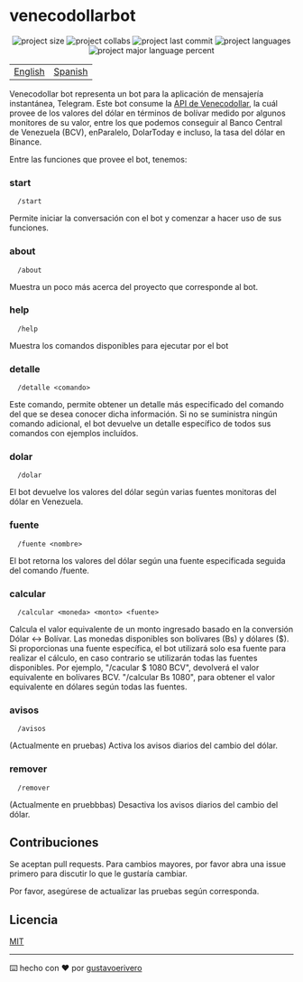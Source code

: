 # venecodollarbot

<div align="center">
  <img src="https://img.shields.io/github/repo-size/gustavoerivero/venecodollarbot" alt="project size" />
  <img src="https://img.shields.io/github/contributors/gustavoerivero/venecodollarbot" alt="project collabs" />
  <img src="https://img.shields.io/github/last-commit/gustavoerivero/venecodollarbot" alt="project last commit" />
  <img src="https://img.shields.io/github/languages/count/gustavoerivero/venecodollarbot" alt="project languages" />
  <img src="https://img.shields.io/github/languages/top/gustavoerivero/venecodollarbot" alt="project major language percent" />
</div>

<div align="center">
  <table>
      <tr>
          <!-- Do not translate this table -->
          <td><a href="./README.md"> English </a></td>
          <td><a href="./README-ES.md"> Spanish </a></td>
      </tr>
  </table>
</div>

Venecodollar bot representa un bot para la aplicación de mensajería instantánea, Telegram. Este bot consume la [API de Venecodollar](https://github.com/gustavoerivero/venecodollar), la cuál provee de los valores del dólar en términos de bolívar medido por algunos monitores de su valor, entre los que podemos conseguir al Banco Central de Venezuela (BCV), enParalelo, DolarToday e incluso, la tasa del dólar en Binance.

Entre las funciones que provee el bot, tenemos:

### start
```http
  /start
```

Permite iniciar la conversación con el bot y comenzar a hacer uso de sus funciones.

### about
```http
  /about
```

Muestra un poco más acerca del proyecto que corresponde al bot.

### help
```http
  /help
```

Muestra los comandos disponibles para ejecutar por el bot

### detalle
```http
  /detalle <comando>
```

Este comando, permite obtener un detalle más especificado del comando del que se desea conocer dicha información. Si no se suministra ningún comando adicional, el bot devuelve un detalle específico de todos sus comandos con ejemplos incluídos.

### dolar
```http
  /dolar
```

El bot devuelve los valores del dólar según varias fuentes monitoras del dólar en Venezuela.

### fuente
```http
  /fuente <nombre>
```

El bot retorna los valores del dólar según una fuente especificada seguida del comando /fuente.

### calcular
```http
  /calcular <moneda> <monto> <fuente>
```

Calcula el valor equivalente de un monto ingresado basado en la conversión Dólar <-> Bolívar. Las monedas disponibles son bolívares (Bs) y dólares ($). Si proporcionas una fuente específica, el bot utilizará solo esa fuente para realizar el cálculo, en caso contrario se utilizarán todas las fuentes disponibles. Por ejemplo, "/cacular $ 1080 BCV", devolverá el valor equivalente en bolívares BCV. "/calcular Bs 1080", para obtener el valor equivalente en dólares según todas las fuentes.

### avisos
```http
  /avisos
```

(Actualmente en pruebas) Activa los avisos diarios del cambio del dólar.

### remover
```http
  /remover
```

(Actualmente en pruebbbas) Desactiva los avisos diarios del cambio del dólar.

## Contribuciones

Se aceptan pull requests. Para cambios mayores, por favor abra una issue primero para discutir lo que le gustaría cambiar.

Por favor, asegúrese de actualizar las pruebas según corresponda.

## Licencia

[MIT](https://choosealicense.com/licenses/mit/)

---
⌨️ hecho con ❤️ por [gustavoerivero](https://github.com/gustavoerivero)